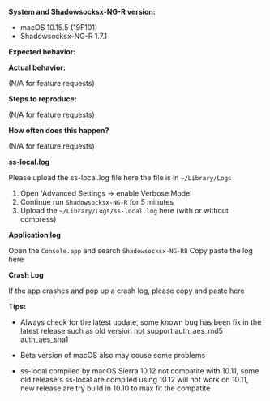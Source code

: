 **System and Shadowsocksx-NG-R version:**

- macOS 10.15.5 (19F101)
- Shadowsocksx-NG-R 1.7.1

**Expected behavior:**



**Actual behavior:**

(N/A for feature requests)

**Steps to reproduce:**

(N/A for feature requests)

**How often does this happen?**

(N/A for feature requests)

**ss-local.log**

Please upload the ss-local.log file here the file is in `~/Library/Logs`
1) Open 'Advanced Settings -> enable Verbose Mode'
2) Continue run `Shadowsocksx-NG-R` for 5 minutes
3) Upload the `~/Library/Logs/ss-local.log` here (with or without compress)

**Application log**

Open the `Console.app` and search `Shadowsocksx-NG-R8`
Copy paste the log here

**Crash Log**

If the app crashes and pop up a crash log, please copy and paste here

**Tips:**

- Always check for the latest update, some known bug has been fix in the latest release such as old version not support auth_aes_md5 auth_aes_sha1

- Beta version of macOS also may couse some problems

- ss-local compiled by macOS Sierra 10.12 not compatite with 10.11, some old release's ss-local are compiled using 10.12 will not work on 10.11, new release are try build in 10.10 to max fit the compatite

